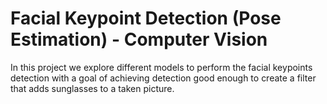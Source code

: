 # Facial Keypoint Detection (Pose Estimation) - Computer Vision

In this project we explore different models to perform the facial keypoints detection with a goal of achieving detection good enough to create a filter that adds sunglasses to a taken picture. 